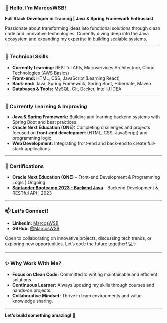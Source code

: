 ### **👋 Hello, I’m MarcosWSB!**  
**Full Stack Developer in Training | Java & Spring Framework Enthusiast**  

Passionate about transforming ideas into functional solutions through clean code and innovative technologies. Currently diving deep into the Java ecosystem and expanding my expertise in building scalable systems.  

---

### **🚀 Technical Skills**   
- **Currently Learning:** RESTful APIs, Microservices Architecture, Cloud Technologies (AWS Basics)  
- **Front-end:** HTML, CSS, JavaScript (Learning React)  
- **Back-end:** Java, Spring Framework, Spring Boot, Hibernate, Maven  
- **Databases & Tools:** MySQL, Git, Docker, IntelliJ IDEA 
---

### **🌱 Currently Learning & Improving**  
- **Java & Spring Framework:** Building and learning backend systems with Spring Boot and best practices.  
- **Oracle Next Education (ONE):** Completing challenges and projects focused on **front-end development** (HTML, CSS, JavaScript) and programming logic.  
- **Web Development:** Integrating front-end and back-end to create full-stack applications.  

---

### **📜 Certifications**  
- **Oracle Next Education (ONE)** – Front-end Development & Programming Logic     | Ongoing  
- [**Santander Bootcamp 2023 - Backend Java**](https://www.dio.me/certificate/D46BEFB1/share) - Backend Development & RESTful API     | 2023

---

### **📫 Let's Connect!**  
- **LinkedIn:** [MarcosWSB](https://www.linkedin.com/in/marcoswq/)  
- **GitHub:** [@MarcosWSB](https://github.com/MarcosWSB)  

Open to collaborating on innovative projects, discussing tech trends, or exploring new opportunities. Let’s code the future together! 💻✨  

---

### ✨ **Why Work With Me?**  
- **Focus on Clean Code:** Committed to writing maintainable and efficient solutions.  
- **Continuous Learner:** Always updating my skills through courses and hands-on projects.  
- **Collaborative Mindset:** Thrive in team environments and value knowledge sharing.  

---

**Let’s build something amazing!** 🚀  
